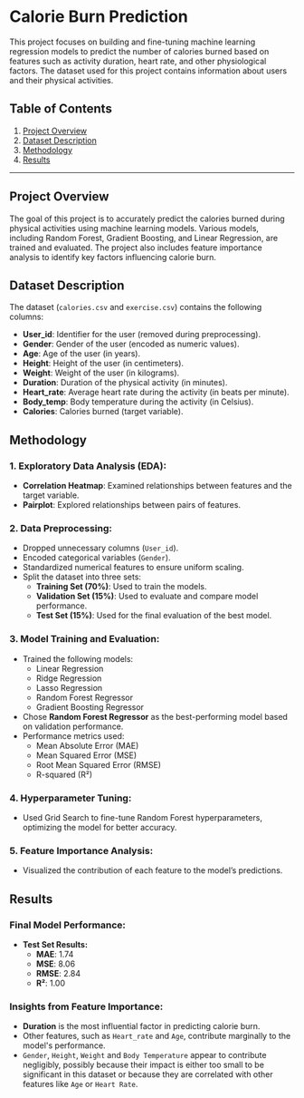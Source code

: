 # Calorie Burn Prediction

This project focuses on building and fine-tuning machine learning regression models to predict the number of calories burned based on features such as activity duration, heart rate, and other physiological factors. The dataset used for this project contains information about users and their physical activities.

## Table of Contents
1. [Project Overview](#project-overview)
2. [Dataset Description](#dataset-description)
3. [Methodology](#methodology)
4. [Results](#results)

---

## Project Overview
The goal of this project is to accurately predict the calories burned during physical activities using machine learning models. Various models, including Random Forest, Gradient Boosting, and Linear Regression, are trained and evaluated. The project also includes feature importance analysis to identify key factors influencing calorie burn.

## Dataset Description
The dataset (`calories.csv` and `exercise.csv`) contains the following columns:
- **User_id**: Identifier for the user (removed during preprocessing).
- **Gender**: Gender of the user (encoded as numeric values).
- **Age**: Age of the user (in years).
- **Height**: Height of the user (in centimeters).
- **Weight**: Weight of the user (in kilograms).
- **Duration**: Duration of the physical activity (in minutes).
- **Heart_rate**: Average heart rate during the activity (in beats per minute).
- **Body_temp**: Body temperature during the activity (in Celsius).
- **Calories**: Calories burned (target variable).

## Methodology
### 1. Exploratory Data Analysis (EDA):
- **Correlation Heatmap**: Examined relationships between features and the target variable.
- **Pairplot**: Explored relationships between pairs of features.

### 2. Data Preprocessing:
- Dropped unnecessary columns (`User_id`).
- Encoded categorical variables (`Gender`).
- Standardized numerical features to ensure uniform scaling.
- Split the dataset into three sets:
  - **Training Set (70%)**: Used to train the models.
  - **Validation Set (15%)**: Used to evaluate and compare model performance.
  - **Test Set (15%)**: Used for the final evaluation of the best model.

### 3. Model Training and Evaluation:
- Trained the following models:
  - Linear Regression
  - Ridge Regression
  - Lasso Regression
  - Random Forest Regressor
  - Gradient Boosting Regressor
- Chose **Random Forest Regressor** as the best-performing model based on validation performance.
- Performance metrics used:
  - Mean Absolute Error (MAE)
  - Mean Squared Error (MSE)
  - Root Mean Squared Error (RMSE)
  - R-squared (R²)

### 4. Hyperparameter Tuning:
- Used Grid Search to fine-tune Random Forest hyperparameters, optimizing the model for better accuracy.

### 5. Feature Importance Analysis:
- Visualized the contribution of each feature to the model’s predictions.

## Results
### Final Model Performance:
- **Test Set Results:**
  - **MAE**: 1.74
  - **MSE**: 8.06
  - **RMSE**: 2.84
  - **R²**: 1.00

### Insights from Feature Importance:
- **Duration** is the most influential factor in predicting calorie burn.
- Other features, such as `Heart_rate` and `Age`, contribute marginally to the model's performance.
- `Gender`, `Height`, `Weight` and `Body Temperature` appear to contribute negligibly, possibly because their impact is either too small to be significant in this dataset or because they are correlated with other features like `Age` or `Heart Rate`.